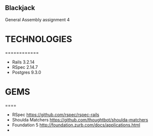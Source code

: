 ## Blackjack
   General Assembly assignment 4

# TECHNOLOGIES
  ============
* Rails 3.2.14
* RSpec 2.14.7
* Postgres 9.3.0

# GEMS
  ====
* RSpec https://github.com/rspec/rspec-rails
* Shoulda Matchers https://github.com/thoughtbot/shoulda-matchers
* Foundation 5 http://foundation.zurb.com/docs/applications.html
*


